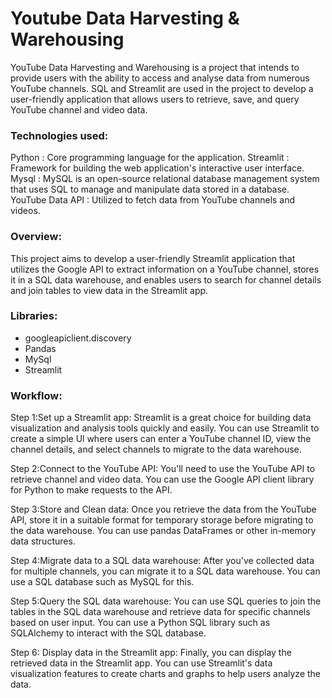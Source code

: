 # Youtube Data Harvesting & Warehousing

YouTube Data Harvesting and Warehousing is a project that intends to provide users with the ability to access and analyse data from numerous YouTube channels. SQL and Streamlit are used in the project to develop a user-friendly application that allows users to retrieve, save, and query YouTube channel and video data.

### Technologies used:
Python :  Core programming language for the application.
Streamlit : Framework for building the web application's interactive user interface.
Mysql : MySQL is an open-source relational database management system that uses SQL to manage and manipulate data stored in a database.
YouTube Data API : Utilized to fetch data from YouTube channels and videos.

### Overview:
This project aims to develop a user-friendly Streamlit application that utilizes the Google API to extract information on a YouTube channel, stores it in a SQL data warehouse, and enables users to search for channel details and join tables to view data in the Streamlit app.

### Libraries:
* googleapiclient.discovery
* Pandas
* MySql
* Streamlit

### Workflow:

Step 1:Set up a Streamlit app: Streamlit is a great choice for building data visualization and analysis tools quickly and easily. You can use Streamlit to create a simple Ul where users can enter a YouTube channel ID, view the channel details, and select channels to migrate to the data warehouse.

Step 2:Connect to the YouTube API: You'll need to use the YouTube API to retrieve channel and video data. You can use the Google API client library for Python to make requests to the API.

Step 3:Store and Clean data: Once you retrieve the data from the YouTube API, store it in a suitable format for temporary storage before migrating to the data warehouse. You can use pandas DataFrames or other in-memory data structures.

Step 4:Migrate data to a SQL data warehouse: After you've collected data for multiple channels, you can migrate it to a SQL data warehouse. You can use a SQL database such as MySQL for this.

Step 5:Query the SQL data warehouse: You can use SQL queries to join the tables in the SQL data warehouse and retrieve data for specific channels based on user input. You can use a Python SQL library such as SQLAlchemy to interact with the SQL database.

Step 6: Display data in the Streamlit app: Finally, you can display the retrieved data in the Streamlit app. You can use Streamlit's data visualization features to create charts and graphs to help users analyze the data.
